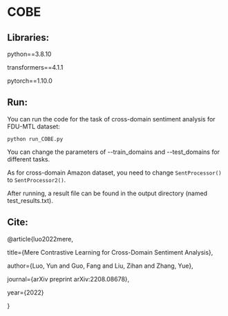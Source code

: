 # COBE

## Libraries:

python==3.8.10

transformers==4.1.1

pytorch==1.10.0

## Run:

You can run the code for the task of cross-domain sentiment analysis for FDU-MTL dataset:
```
python run_COBE.py
```

You can change the parameters of --train_domains and --test_domains for different tasks.

As for cross-domain Amazon dataset, you need to change ```SentProcessor()``` to ```SentProcessor2()```.

After running, a result file can be found in the output directory (named test_results.txt).

## Cite:

@article{luo2022mere,

  title={Mere Contrastive Learning for Cross-Domain Sentiment Analysis},
  
  author={Luo, Yun and Guo, Fang and Liu, Zihan and Zhang, Yue},
  
  journal={arXiv preprint arXiv:2208.08678},
  
  year={2022}
  
}
